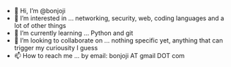 - 👋 Hi, I’m @bonjoji
- 👀 I’m interested in ... networking, security, web, coding languages and a lot of other things
- 🌱 I’m currently learning ... Python and git
- 💞️ I’m looking to collaborate on ... nothing specific yet, anything that can trigger my curiousity I guess
- 📫 How to reach me ... by email: bonjoji AT gmail DOT com

<!---
bonjoji/bonjoji is a ✨ special ✨ repository because its `README.md` (this file) appears on your GitHub profile.
You can click the Preview link to take a look at your changes.
--->
